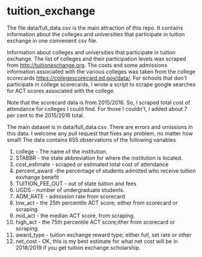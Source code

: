 # tuition_exchange

The file data/full_data.csv is the main attraction of this repo. It contains information about the colleges and universities that participate in tuition exchange in one convenient csv file. 

Information about colleges and universities that participate in tuition exchange. The list of colleges and their participation levels was scraped from http://tuitionexchange.org. The costs and some admissions information associated with the various colleges was taken from the college scorecards https://collegescorecard.ed.gov/data/. For schools that don't participate in college scorecards, I wrote a script to scrape google searches for ACT scores associated with the college.

Note that the scorecard data is from 2015/2016. So, I scraped total cost of attendance for colleges I could find. For those I couldn't, I added about 7 per cent to the 2015/2016 total. 

The main dataset is in data/full_data.csv. There are errors and omissions in this data. I welcome any pull request that fixes any problem, no matter how small! The data contains 655 observations of the following variables

1. college - The name of the institution.
2. STABBR - the state abbreviation for where the institution is located.
2. cost_estimate - scraped or estimated total cost of attendance
2. percent_award -the percentage of students admitted who receive tuition exvhange benefit
2. TUITION_FEE_OUT - out of state tuition and fees
9. UGDS - number of undergraduate students.
7. ADM_RATE - admission rate from scorecard     
3. low_act - the 25th percentile ACT score; either from scorecard or scraping.
4. mid_act - the median ACT score, from scraping.
5. high_act - the 75th percentile ACT score;ither from scorecard or scraping.
14. award_type - tuition exchange reward type; either full, set rate or other
16. net_cost - OK, this is my best estimate for what net cost will be in 2018/2019 if you get tuition exchange scholarship.

